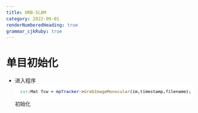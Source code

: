 ```yaml
---
title: ORB-SLAM
category: 2022-09-01
renderNumberedHeading: true
grammar_cjkRuby: true
---
```



# 单目初始化
- 进入程序
![enter description here](./images/1662027536010.png)
初始化
